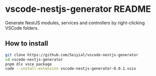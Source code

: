 # vscode-nestjs-generator README

Generate NestJS modules, services and controllers by right-clicking VSCode folders.

## How to install

```bash
git clone https://github.com/Seiyial/vscode-nestjs-generator
cd vscode-nestjs-generator
pnpm dlx vsce package
code --install-extension vscode-nestjs-generator-0.0.1.vsix
```